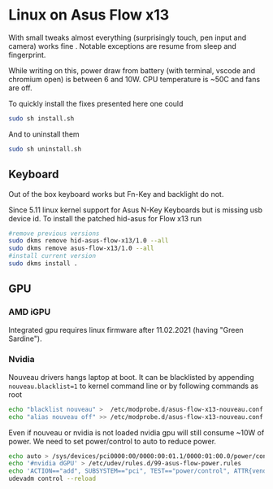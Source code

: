 # Linux on Asus Flow x13 

With small tweaks almost everything (surprisingly touch, pen input and camera) works fine .
Notable exceptions are resume from sleep and fingerprint.

While writing on this, power draw from battery (with terminal, vscode and chromium open) is between 6 and 10W.
CPU temperature is ~50C and fans are off.

To quickly install the fixes presented here one could
```sh
sudo sh install.sh
```

And to uninstall them
```sh
sudo sh uninstall.sh
```


## Keyboard
Out of the box keyboard works but Fn-Key and backlight do not.

Since 5.11 linux kernel support for Asus N-Key Keyboards but is missing usb device id.
To install the patched hid-asus for Flow x13 run
```sh
#remove previous versions
sudo dkms remove hid-asus-flow-x13/1.0 --all
sudo dkms remove asus-flow-x13/1.0 --all
#install current version
sudo dkms install .
```

## GPU

### AMD iGPU
Integrated gpu requires linux firmware after 11.02.2021 (having "Green Sardine").

### Nvidia
Nouveau drivers hangs laptop at boot. It can be blacklisted by appending
`nouveau.blacklist=1` to kernel command line or by following commands as root
```sh
echo "blacklist nouveau" >  /etc/modprobe.d/asus-flow-x13-nouveau.conf
echo "alias nouveau off" >> /etc/modprobe.d/asus-flow-x13-nouveau.conf
```

Even if nouveau or nvidia is not loaded nvidia gpu will still consume ~10W of power.
We need to set power/control to auto to reduce power.

```sh
echo auto > /sys/devices/pci0000:00/0000:00:01.1/0000:01:00.0/power/control
echo '#nvidia dGPU' > /etc/udev/rules.d/99-asus-flow-power.rules
echo 'ACTION=="add", SUBSYSTEM=="pci", TEST=="power/control", ATTR{vendor}=="0x10de", ATTR{power/control}="auto"' >> /etc/udev/rules.d/99-asus-flow-power.rules
udevadm control --reload
```
